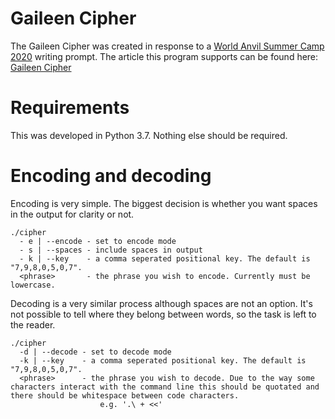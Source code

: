 # Gaileen Cipher

The Gaileen Cipher was created in response to a [World Anvil Summer Camp 2020](https://www.worldanvil.com/community/challenge/summercamp-2020/homepage) writing prompt. The article this program supports can be found here: [Gaileen Cipher](https://www.worldanvil.com/w/anvimar-ilionblaze/a/gaileen-cipher-article)

# Requirements

This was developed in Python 3.7. Nothing else should be required.

# Encoding and decoding

Encoding is very simple. The biggest decision is whether you want spaces in the output for clarity or not.

    ./cipher
      - e | --encode - set to encode mode
      - s | --spaces - include spaces in output
      - k | --key    - a comma seperated positional key. The default is "7,9,8,0,5,0,7".
	  <phrase>       - the phrase you wish to encode. Currently must be lowercase.

Decoding is a very similar process although spaces are not an option. It's not possible to tell where they belong between words, so the task is left to the reader.

	./cipher
      -d | --decode - set to decode mode
      -k | --key    - a comma seperated positional key. The default is "7,9,8,0,5,0,7".
	  <phrase>      - the phrase you wish to decode. Due to the way some characters interact with the command line this should be quotated and there should be whitespace between code characters.
						e.g. '.\ + <<'

